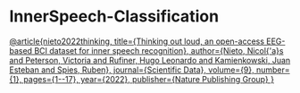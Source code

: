 # InnerSpeech-Classification

[@article{nieto2022thinking,
  title={Thinking out loud, an open-access EEG-based BCI dataset for inner speech recognition},
  author={Nieto, Nicol{\'a}s and Peterson, Victoria and Rufiner, Hugo Leonardo and Kamienkowski, Juan Esteban and Spies, Ruben},
  journal={Scientific Data},
  volume={9},
  number={1},
  pages={1--17},
  year={2022},
  publisher={Nature Publishing Group}
}](https://github.com/N-Nieto/Inner_Speech_Dataset)
